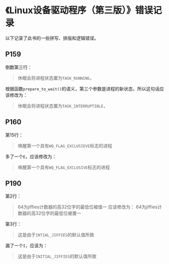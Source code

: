 # 《Linux设备驱动程序（第三版）》错误记录

以下记录了此书的一些拼写、排版和逻辑错误。

## P159

倒数第三行：
> 休眠会将进程状态置为`TASK_RUNNING`，

根据函数`prepare_to_wait()`的语义，第三个参数是进程的新状态，所以这句话应该修改为：
> 休眠会将进程状态置为`TASK_INTERRUPTIBLE`，

## P160

第15行：
> 唤醒第一个具有`WQ_FLAG_EXCLUSIEVE`标志的进程

多了一个`E`，应该修改为：
> 唤醒第一个具有`WQ_FLAG_EXCLUSIVE`标志的进程

## P190

第2行：
> 64为jiffies计数器的高32位字的最低位被值一
应该修改为：
> 64为jiffies计数器的高32位字的最低位被置一

第3行：
> 这是由于`INTIAL_JIFFIES`的默认值所致

漏了一个`I`，应该为：
> 这是由于`INITIAL_JIFFIES`的默认值所致